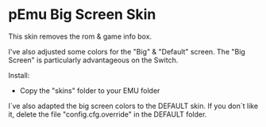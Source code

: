 # pEmu Big Screen Skin

This skin removes the rom &amp; game info box.

I've also adjusted some colors for the "Big" & "Default" screen.
The "Big Screen" is particularly advantageous on the Switch.

Install:
- Copy the "skins" folder to your EMU folder

I´ve also adapted the big screen colors to the DEFAULT skin.
If you don´t like it, delete the file "config.cfg.override" in the DEFAULT folder.
